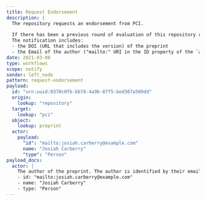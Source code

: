 ```yaml
---
title: Request Endorsement
description: |
  The repository requests an endorsement from PCI.
  
  If there has been a previous round of evaluation of this repository resource, then this notification may include an `inReplyTo` property that references the Activity `ID` of the  previous `Reject` notification.
  The notification includes:
  - the DOI (URL that includes the version) of the preprint
  - the Email of the author ("mailto:" URI in the ID property of the `actor`)
date: 2021-03-08
type: workflows
scope: notify
sender: left_node
pattern: request-endorsement
payload:
  id: "urn:uuid:0370c0fb-bb78-4a9b-87f5-bed307a509dd"
  origin:
    lookup: "repository"
  target:
    lookup: "pci"
  object:
    lookup: preprint
  actor:
    payload:
      "id": "mailto:josiah.carberry@example.com"
      name: "Josiah Carberry"
      "type": "Person"
payload_docs:
  actor: |
    The author of the preprint. The author is identified by their email (in URI form) so that PCI can contact them out of band of the Notify protocol.
    - id: "mailto:josiah.carberry@example.com"
    - name: "Josiah Carberry"
    - type: "Person"
---
```

